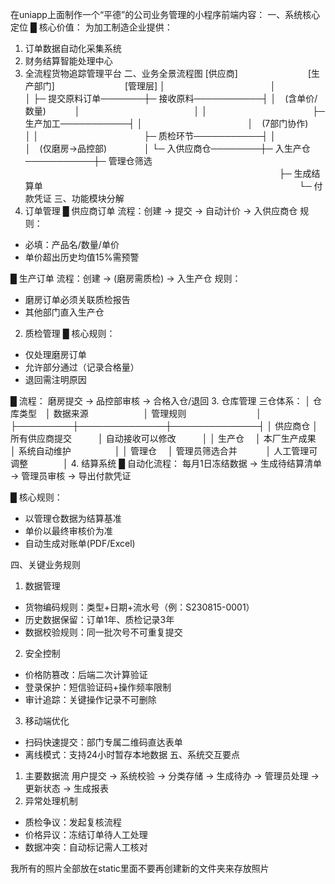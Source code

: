 在uniapp上面制作一个“平德”的公司业务管理的小程序前端内容：
一、系统核心定位
█ 核心价值：
为加工制造企业提供：
1. 订单数据自动化采集系统
2. 财务结算智能处理中心
3. 全流程货物追踪管理平台
二、业务全景流程图
[供应商]　　　　　　　　[生产部门]　　　　　　　　[管理层]
  │　　　　　　　　　　　　│　　　　　　　　　　　　　│
  ├─ 提交原料订单───────┼─ 接收原料───────────┤
  │　(含单价/数量)　　　 │　　　　　　　　　　　　　│
  │　　　　　　　　　　　　├─ 生产加工───────────┤
  │　　　　　　　　　　　　│　(7部门协作)　　　　　　 │
  │　　　　　　　　　　　　├─ 质检环节───────────┤
  │　　　　　　　　　　　　│　(仅磨房→品控部)　　　　 │
  └─ 入供应商仓────────┼─ 入生产仓───────────┼─ 管理仓筛选
　　　　　　　　　　　　　　　　　　　　　　　　　　　　　├─ 生成结算单
　　　　　　　　　　　　　　　　　　　　　　　　　　　　　└─ 付款凭证
三、功能模块分解
1. 订单管理
█ 供应商订单
流程：创建 → 提交 → 自动计价 → 入供应商仓
规则：
- 必填：产品名/数量/单价
- 单价超出历史均值15%需预警

█ 生产订单
流程：创建 → (磨房需质检) → 入生产仓
规则：
- 磨房订单必须关联质检报告
- 其他部门直入生产仓
2. 质检管理
█ 核心规则：
- 仅处理磨房订单
- 允许部分通过（记录合格量）
- 退回需注明原因

█ 流程：
磨房提交 → 品控部审核 → 合格入仓/退回
3. 仓库管理
三仓体系：
│ 仓库类型　│ 数据来源　　　　　　 │ 管理规则　　　　　　　　│
├─────────┼──────────────┼──────────────┤
│ 供应商仓 │ 所有供应商提交　　　│ 自动接收可以修改　　　│
│ 生产仓　 │ 本厂生产成果　　　　 │ 系统自动维护　　　　　│
│ 管理仓　 │ 管理员筛选合并　　　 │ 人工管理可调整　　　　│
4. 结算系统
█ 自动化流程：
每月1日冻结数据 → 生成待结算清单 → 管理员审核 → 导出付款凭证

█ 核心规则：
- 以管理仓数据为结算基准
- 单价以最终审核价为准
- 自动生成对账单(PDF/Excel)

四、关键业务规则
1. 数据管理
- 货物编码规则：类型+日期+流水号（例：S230815-0001）
- 历史数据保留：订单1年、质检记录3年
- 数据校验规则：同一批次号不可重复提交
2. 安全控制
- 价格防篡改：后端二次计算验证
- 登录保护：短信验证码+操作频率限制
- 审计追踪：关键操作记录不可删除
3. 移动端优化
- 扫码快速提交：部门专属二维码直达表单
- 离线模式：支持24小时暂存本地数据
五、系统交互要点
1. 主要数据流
用户提交 → 系统校验 → 分类存储 → 生成待办 →
管理员处理 → 更新状态 → 生成报表
2. 异常处理机制
- 质检争议：发起复核流程
- 价格异议：冻结订单待人工处理
- 数据冲突：自动标记需人工核对

我所有的照片全部放在static里面不要再创建新的文件夹来存放照片
